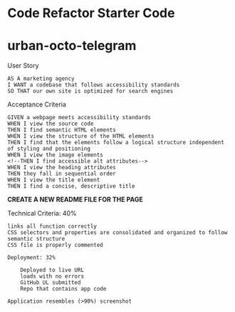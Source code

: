 # Code Refactor Starter Code
# urban-octo-telegram
User Story
   
    AS A marketing agency
    I WANT a codebase that follows accessibility standards
    SO THAT our own site is optimized for search engines

Acceptance Criteria
    
    GIVEN a webpage meets accessibility standards
    WHEN I view the source code
    THEN I find semantic HTML elements
    WHEN I view the structure of the HTML elements
    THEN I find that the elements follow a logical structure independent of styling and positioning
    WHEN I view the image elements
    <!--THEN I find accessible alt attributes-->
    WHEN I view the heading attributes
    THEN they fall in sequential order
    WHEN I view the title element
    THEN I find a concise, descriptive title
    

**CREATE A NEW README FILE FOR THE PAGE**



Technical Criteria: 40%

    links all function correctly
    CSS selectors and properties are consolidated and organized to follow semantic structure
    CSS file is properly commented 

    Deployment: 32%

        Deployed to live URL
        loads with no errors
        GitHub UL submitted
        Repo that contains app code

    Application resembles (>90%) screenshot
